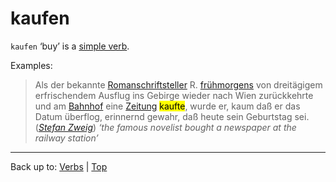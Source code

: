 # kaufen

`kaufen` ‘buy’ is a [simple verb](../../simpleVerbs.md).

Examples:

 > Als der bekannte [Romanschriftsteller](../../../nouns/r/ro/Romanschriftsteller.md) R. [frühmorgens](../../../adverbs/f/fr/fruehmorgens.md) von dreitägigem erfrischendem Ausflug ins Gebirge wieder nach Wien zurückkehrte und am [Bahnhof](../../../nouns/b/ba/Bahnhof.md) eine [Zeitung](../../../nouns/z/ze/Zeitung.md) <mark>kaufte</mark>, wurde er, kaum daß er das Datum überflog, erinnernd gewahr, daß heute sein Geburtstag sei.  (*[Stefan Zweig](../../../texts/StefanZweig/BriefEinerUnbekannten.md)*) *‘the famous novelist bought a newspaper at the railway station’*

----

Back up to: [Verbs](../../index.md) | [Top](../../../index.md)
